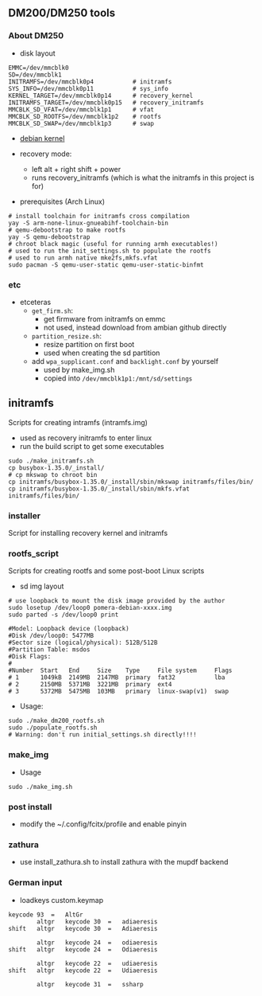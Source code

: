 ## DM200/DM250 tools

### About DM250
- disk layout
```
EMMC=/dev/mmcblk0
SD=/dev/mmcblk1
INITRAMFS=/dev/mmcblk0p4           # initramfs
SYS_INFO=/dev/mmcblk0p11           # sys_info
KERNEL_TARGET=/dev/mmcblk0p14      # recovery_kernel
INITRAMFS_TARGET=/dev/mmcblk0p15   # recovery_initramfs
MMCBLK_SD_VFAT=/dev/mmcblk1p1      # vfat
MMCBLK_SD_ROOTFS=/dev/mmcblk1p2    # rootfs
MMCBLK_SD_SWAP=/dev/mmcblk1p3      # swap
```
- [debian kernel](https://github.com/ichinomoto/dm200_debian_kernel)
- recovery mode:
    - left alt + right shift + power
    - runs recovery_initramfs (which is what the initramfs in this project is for)

- prerequisites (Arch Linux)
```
# install toolchain for initramfs cross compilation
yay -S arm-none-linux-gnueabihf-toolchain-bin
# qemu-debootstrap to make rootfs
yay -S qemu-debootstrap
# chroot black magic (useful for running armh executables!)
# used to run the init_settings.sh to populate the rootfs
# used to run armh native mke2fs,mkfs.vfat
sudo pacman -S qemu-user-static qemu-user-static-binfmt
```

### etc
- etceteras
    - `get_firm.sh`:
        - get firmware from initramfs on emmc
        - not used, instead download from ambian github directly
    - `partition_resize.sh`:
        - resize partition on first boot
        - used when creating the sd partition
    - add `wpa_supplicant.conf` and `backlight.conf` by yourself
        - used by make_img.sh
        - copied into `/dev/mmcblk1p1:/mnt/sd/settings`

## initramfs
Scripts for creating intramfs (intramfs.img)
- used as recovery initramfs to enter linux
- run the build script to get some executables
```
sudo ./make_initramfs.sh
cp busybox-1.35.0/_install/
# cp mkswap to chroot bin
cp initramfs/busybox-1.35.0/_install/sbin/mkswap initramfs/files/bin/
cp initramfs/busybox-1.35.0/_install/sbin/mkfs.vfat initramfs/files/bin/
```

### installer
Script for installing recovery kernel and initramfs

### rootfs_script
Scripts for creating rootfs and some post-boot Linux scripts
- sd img layout
```
# use loopback to mount the disk image provided by the author
sudo losetup /dev/loop0 pomera-debian-xxxx.img
sudo parted -s /dev/loop0 print

#Model: Loopback device (loopback)
#Disk /dev/loop0: 5477MB
#Sector size (logical/physical): 512B/512B
#Partition Table: msdos
#Disk Flags: 
#
#Number  Start   End     Size    Type     File system     Flags
# 1      1049kB  2149MB  2147MB  primary  fat32           lba
# 2      2150MB  5371MB  3221MB  primary  ext4
# 3      5372MB  5475MB  103MB   primary  linux-swap(v1)  swap
```
- Usage:
```
sudo ./make_dm200_rootfs.sh
sudo ./populate_rootfs.sh
# Warning: don't run initial_settings.sh directly!!!!
```

### make_img
- Usage
```
sudo ./make_img.sh
```

### post install
- modify the ~/.config/fcitx/profile and enable pinyin


### zathura
- use install_zathura.sh to install zathura with the mupdf backend


### German input
- loadkeys custom.keymap
```
keycode 93  =   AltGr
        altgr   keycode 30  =   adiaeresis
shift   altgr   keycode 30  =   Adiaeresis

        altgr   keycode 24  =   odiaeresis
shift   altgr   keycode 24  =   Odiaeresis

        altgr   keycode 22  =   udiaeresis
shift   altgr   keycode 22  =   Udiaeresis

        altgr   keycode 31  =   ssharp
```